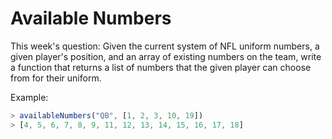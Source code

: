 # Available Numbers

This week's question:
Given the current system of NFL uniform numbers, a given player's position, and an array of existing numbers on the team, write a function that returns a list of numbers that the given player can choose from for their uniform.

Example:

```javascript
> availableNumbers("QB", [1, 2, 3, 10, 19])
> [4, 5, 6, 7, 8, 9, 11, 12, 13, 14, 15, 16, 17, 18]
```
